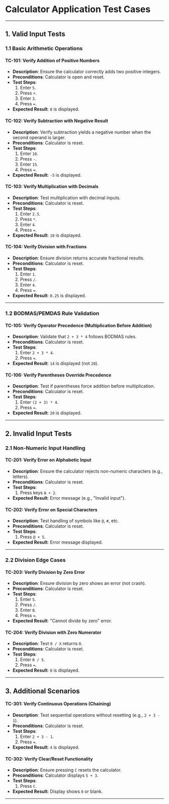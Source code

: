 # Calculator Application Test Cases    

---

## **1. Valid Input Tests**  

### **1.1 Basic Arithmetic Operations**  

#### **TC-101: Verify Addition of Positive Numbers**  
- **Description**: Ensure the calculator correctly adds two positive integers.  
- **Preconditions**: Calculator is open and reset.  
- **Test Steps**:  
  1. Enter `5`.  
  2. Press `+`.  
  3. Enter `3`.  
  4. Press `=`.  
- **Expected Result**: `8` is displayed.  

#### **TC-102: Verify Subtraction with Negative Result**  
- **Description**: Verify subtraction yields a negative number when the second operand is larger.  
- **Preconditions**: Calculator is reset.  
- **Test Steps**:  
  1. Enter `10`.  
  2. Press `-`.  
  3. Enter `15`.  
  4. Press `=`.  
- **Expected Result**: `-5` is displayed.  

#### **TC-103: Verify Multiplication with Decimals**  
- **Description**: Test multiplication with decimal inputs.  
- **Preconditions**: Calculator is reset.  
- **Test Steps**:  
  1. Enter `2.5`.  
  2. Press `*`.  
  3. Enter `4`.  
  4. Press `=`.  
- **Expected Result**: `10` is displayed.  

#### **TC-104: Verify Division with Fractions**  
- **Description**: Ensure division returns accurate fractional results.  
- **Preconditions**: Calculator is reset.  
- **Test Steps**:  
  1. Enter `1`.  
  2. Press `/`.  
  3. Enter `4`.  
  4. Press `=`.  
- **Expected Result**: `0.25` is displayed.  

---

### **1.2 BODMAS/PEMDAS Rule Validation**  

#### **TC-105: Verify Operator Precedence (Multiplication Before Addition)**  
- **Description**: Validate that `2 + 3 * 4` follows BODMAS rules.  
- **Preconditions**: Calculator is reset.  
- **Test Steps**:  
  1. Enter `2 + 3 * 4`.  
  2. Press `=`.  
- **Expected Result**: `14` is displayed (not `20`).  

#### **TC-106: Verify Parentheses Override Precedence**  
- **Description**: Test if parentheses force addition before multiplication.  
- **Preconditions**: Calculator is reset.  
- **Test Steps**:  
  1. Enter `(2 + 3) * 4`.  
  2. Press `=`.  
- **Expected Result**: `20` is displayed.  

---

## **2. Invalid Input Tests**  

### **2.1 Non-Numeric Input Handling**  

#### **TC-201: Verify Error on Alphabetic Input**  
- **Description**: Ensure the calculator rejects non-numeric characters (e.g., letters).  
- **Preconditions**: Calculator is reset.  
- **Test Steps**:  
  1. Press keys `A + 2`.  
- **Expected Result**: Error message (e.g., "Invalid input").  

#### **TC-202: Verify Error on Special Characters**  
- **Description**: Test handling of symbols like `@`, `#`, etc.  
- **Preconditions**: Calculator is reset.  
- **Test Steps**:  
  1. Press `@ + 5`.  
- **Expected Result**: Error message displayed.  

---

### **2.2 Division Edge Cases**  

#### **TC-203: Verify Division by Zero Error**  
- **Description**: Ensure division by zero shows an error (not crash).  
- **Preconditions**: Calculator is reset.  
- **Test Steps**:  
  1. Enter `5`.  
  2. Press `/`.  
  3. Enter `0`.  
  4. Press `=`.  
- **Expected Result**: "Cannot divide by zero" error.  

#### **TC-204: Verify Division with Zero Numerator**  
- **Description**: Test `0 / X` returns `0`.  
- **Preconditions**: Calculator is reset.  
- **Test Steps**:  
  1. Enter `0 / 5`.  
  2. Press `=`.  
- **Expected Result**: `0` is displayed.  

---

## **3. Additional Scenarios**  

#### **TC-301: Verify Continuous Operations (Chaining)**  
- **Description**: Test sequential operations without resetting (e.g., `2 + 3 - 1`).  
- **Preconditions**: Calculator is reset.  
- **Test Steps**:  
  1. Enter `2 + 3 - 1`.  
  2. Press `=`.  
- **Expected Result**: `4` is displayed.  

#### **TC-302: Verify Clear/Reset Functionality**  
- **Description**: Ensure pressing `C` resets the calculator.  
- **Preconditions**: Calculator displays `5 + 3`.  
- **Test Steps**:  
  1. Press `C`.  
- **Expected Result**: Display shows `0` or blank.  

---
